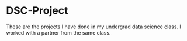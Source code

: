 # DSC-Project

These are the projects I have done in my undergrad data science class. 
I worked with a partner from the same class. 
